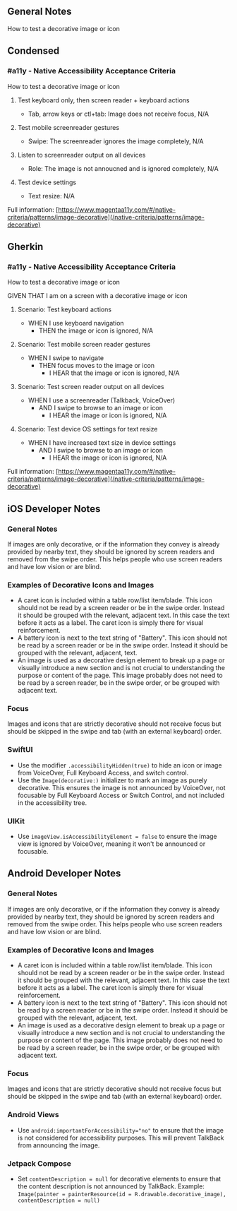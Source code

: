 ## General Notes

How to test a decorative image or icon

## Condensed

### #a11y - Native Accessibility Acceptance Criteria

How to test a decorative image or icon

1. Test keyboard only, then screen reader + keyboard actions

   - Tab, arrow keys or ctl+tab: Image does not receive focus, N/A

2. Test mobile screenreader gestures

   - Swipe: The screenreader ignores the image completely, N/A

3. Listen to screenreader output on all devices

   - Role: The image is not annoucned and is ignored completely, N/A

4. Test device settings

   - Text resize: N/A

Full information: [https://www.magentaa11y.com/#/native-criteria/patterns/image-decorative](/native-criteria/patterns/image-decorative)

## Gherkin

### #a11y - Native Accessibility Acceptance Criteria

How to test a decorative image or icon

GIVEN THAT I am on a screen with a decorative image or icon

1. Scenario: Test keyboard actions

   - WHEN I use keyboard navigation
      - THEN the image or icon is ignored, N/A

2. Scenario: Test mobile screen reader gestures

   - WHEN I swipe to navigate 
      - THEN focus moves to the image or icon
         - I HEAR that the image or icon is ignored, N/A

3. Scenario: Test screen reader output on all devices

   - WHEN I use a screenreader (Talkback, VoiceOver) 
      - AND I swipe to browse to an image or icon
         - I HEAR the image or icon is ignored, N/A

4. Scenario: Test device OS settings for text resize

   - WHEN I have increased text size in device settings 
      - AND I swipe to browse to an image or icon
         - I HEAR the image or icon is ignored, N/A

Full information: [https://www.magentaa11y.com/#/native-criteria/patterns/image-decorative](/native-criteria/patterns/image-decorative)

## iOS Developer Notes
### General Notes

If images are only decorative, or if the information they convey is already provided by nearby text, they should be ignored by screen readers and removed from the swipe order. This helps people who use screen readers and have low vision or are blind. 

### Examples of Decorative Icons and Images

   - A caret icon is included within a table row/list item/blade. This icon should not be read by a screen reader or be in the swipe order. Instead it should be grouped with the relevant, adjacent text. In this case the text before it acts as a label. The caret icon is simply there for visual reinforcement. 
   - A battery icon is next to the text string of "Battery". This icon should not be read by a screen reader or be in the swipe order. Instead it should be grouped with the relevant, adjacent, text.
   - An image is used as a decorative design element to break up a page or visually introduce a new section and is not crucial to understanding the purpose or content of the page. This image probably does not need to be read by a screen reader, be in the swipe order, or be grouped with adjacent text.

### Focus

Images and icons that are strictly decorative should not receive focus but should be skipped in the swipe and tab (with an external keyboard) order. 

### SwiftUI

   - Use the modifier `.accessibilityHidden(true)` to hide an icon or image from VoiceOver, Full Keyboard Access, and switch control.
   - Use the `Image(decorative:)` initializer to mark an image as purely decorative. This ensures the image is not announced by VoiceOver, not focusable by Full Keyboard Access or Switch Control, and not included in the accessibility tree.

### UIKit

   - Use `imageView.isAccessibilityElement = false` to ensure the image view is ignored by VoiceOver, meaning it won't be announced or focusable.

## Android Developer Notes
### General Notes

If images are only decorative, or if the information they convey is already provided by nearby text, they should be ignored by screen readers and removed from the swipe order. This helps people who use screen readers and have low vision or are blind. 

### Examples of Decorative Icons and Images

   - A caret icon is included within a table row/list item/blade. This icon should not be read by a screen reader or be in the swipe order. Instead it should be grouped with the relevant, adjacent text. In this case the text before it acts as a label. The caret icon is simply there for visual reinforcement. 
   - A battery icon is next to the text string of "Battery". This icon should not be read by a screen reader or be in the swipe order. Instead it should be grouped with the relevant, adjacent, text.
   - An image is used as a decorative design element to break up a page or visually introduce a new section and is not crucial to understanding the purpose or content of the page. This image probably does not need to be read by a screen reader, be in the swipe order, or be grouped with adjacent text.

### Focus

Images and icons that are strictly decorative should not receive focus but should be skipped in the swipe and tab (with an external keyboard) order. 

### Android Views

   - Use `android:importantForAccessibility="no"` to ensure that the image is not considered for accessibility purposes. This will prevent TalkBack from announcing the image.

### Jetpack Compose

   - Set `contentDescription = null` for decorative elements to ensure that the content description is not announced by TalkBack.
Example: `Image(painter = painterResource(id = R.drawable.decorative_image), contentDescription = null)`
